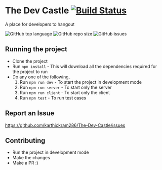 # The Dev Castle [![Build Status](https://travis-ci.com/karthickram286/The-Dev-Castle.svg?branch=master)](https://travis-ci.com/karthickram286/The-Dev-Castle)

A place for developers to hangout

![GitHub top language](https://img.shields.io/github/languages/top/karthickram286/The-Dev-Castle?style=for-the-badge) ![GitHub repo size](https://img.shields.io/github/repo-size/karthickram286/The-Dev-Castle?style=for-the-badge) ![GitHub issues](https://img.shields.io/github/issues/karthickram286/The-Dev-Castle?style=for-the-badge)

## Running the project
- Clone the project
- Run `npm install` - This will download all the dependencies required for the project to run
- Do any one of the following,
  1. Run `npm run dev` - To start the project in development mode
  2. Run `npm run server` - To start only the server
  3. Run `npm run client` - To start only the client
  4. Run `npm test` - To run test cases
 
## Report an Issue
https://github.com/karthickram286/The-Dev-Castle/issues

## Contributing
- Run the project in development mode 
- Make the changes
- Make a PR :)
